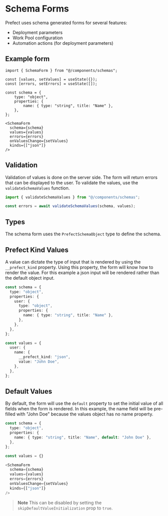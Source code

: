 # Schema Forms
Prefect uses schema generated forms for several features:

- Deployment parameters
- Work Pool configuration
- Automation actions (for deployment parameters)

## Example form

```tsx
import { SchemaForm } from "@/components/schemas";

const [values, setValues] = useState({});
const [errors, setErrors] = useState([]);

const schema = {
	type: "object",
	properties: {
		name: { type: "string", title: "Name" },
	},
};

<SchemaForm
  schema={schema}
  values={values}
  errors={errors}
  onValuesChange={setValues}
  kinds={["json"]}
/>
```

## Validation
Validation of values is done on the server side. The form will return errors that can be displayed to the user. To validate the values, use the `validateSchemaValues` function.

```ts
import { validateSchemaValues } from "@/components/schemas";

const errors = await validateSchemaValues(schema, values);
```

## Types

The schema form uses the `PrefectSchemaObject` type to define the schema.

## Prefect Kind Values
A value can dictate the type of input that is rendered by using the `__prefect_kind` property. Using this property, the form will know how to render the value. For this example a json input will be rendered rather than the default object input.

```ts
const schema = {
  type: "object",
  properties: {
    user: {
      type: "object",
      properties: {
        name: { type: "string", title: "Name" },
      },
    },
  },
};

const values = {
  user: {
    name: {
      __prefect_kind: "json",
      value: "John Doe",
    },
  },
};
```

## Default Values
By default, the form will use the `default` property to set the initial value of all fields when the form is rendered. In this example, the name field will be pre-filled with "John Doe" because the values object has no name property.

```ts
const schema = {
  type: "object",
  properties: {
    name: { type: "string", title: "Name", default: "John Doe" },
  },
};

const values = {}

<SchemaForm
  schema={schema}
  values={values}
  errors={errors}
  onValuesChange={setValues}
  kinds={["json"]}
/>
```

> **Note**
> This can be disabled by setting the `skipDefaultValueInitialization` prop to `true`.

